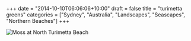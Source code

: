 +++
date = "2014-10-10T06:06:06+10:00"
draft = false
title = "turimetta greens"
categories = ["Sydney", "Australia", "Landscapes", "Seascapes", "Northern Beaches"]
+++

<img sizes="(max-width: 30em) 100%, (max-width: 50em) 50%,
            calc(33% - 100px)"
     srcset="/thumb/turimetta-greens.jpg 1024w,
             /thumb/turimetta-greens-large.jpg 800w,
             /thumb/turimetta-greens-medium.jpg 640w"
     src="/thumb/turimetta-greens-small.jpg"
     class="caption__media"
     alt="Moss at North Turimetta Beach"/>
